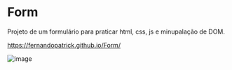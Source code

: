 # Form

Projeto de um formulário para praticar html, css, js e minupalação de DOM.



https://fernandopatrick.github.io/Form/



![image](https://user-images.githubusercontent.com/78447989/230640819-f38b28ea-9018-4056-9e21-c540d77a21cd.png)
